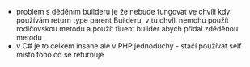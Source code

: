 * problém s děděním builderu je že nebude fungovat ve chvíli kdy používám return type parent Builderu, v tu chvíli nemohu použít rodičovskou metodu a použít fluent builder abych přidal zděděnou metodu
* v C# je to celkem insane ale v PHP jednoduchý - stačí používat self místo toho co se returnuje